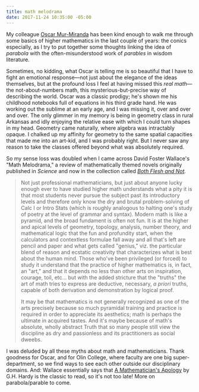 ```yaml
---
title: math melodrama
date: 2017-11-24 10:35:00 -05:00
---
```


My colleague [Oscar Mur-Miranda](http://olin.edu/faculty/profile/jose-oscar-mur-miranda) has been kind enough to walk me through some basics of higher mathematics in the last couple of years: the conics especially, as I try to put together some thoughts linking the idea of *parabola* with the often-misunderstood work of *parables* in wisdom literature. 

Sometimes, no kidding, what Oscar is telling me is so beautiful that I have to fight an emotional response—not just about the elegance of the ideas themselves, but at the profound loss I feel at having missed this *real math*—the not-about-numbers math, this mysterious-but-precise way of describing the world. Oscar was a classic prodigy; he's shown me his childhood notebooks full of equations in his third grade hand. He was working out the sublime at an early age, and I was missing it, over and over and over. The only glimmer in my memory is being in geometry class in rural Arkansas and idly enjoying the relative ease with which I could turn shapes in my head. Geometry came naturally, where algebra was intractably opaque. I chalked up my affinity for geometry to the same spatial capacities that made me into an art-kid, and I was probably right. But I never saw any reason to take the classes offered beyond what was absolutely required.

So my sense loss was doubled when I came across David Foster Wallace's "Math Melodrama," a review of mathematically themed novels originally published in *Science* and now in the collection called *[Both Flesh and Not](http://shop.harvard.com/book/9780316182386).*

>Not just professional mathematicians, but just about anyone lucky enough ever to have studied higher math understands what a pity it is that most students never pursue the subject past its introductory levels and therefore only know the dry and brutal problem-solving of Calc I or Intro Stats (which is roughly analogous to halting one's study of poetry at the level of grammar and syntax). Modern math is like a pyramid, and the broad fundament is often not fun. It is at the higher and apical levels of geometry, topology, analysis, number theory, and mathematical logic that the fun and profundity start, when the calculators and contextless formulae fall away and all that's left are pencil and paper and what gets called "genius," viz. the particular blend of reason and ecstatic creativity that characterizes what is best about the human mind. Those who've been privileged (or forced) to study it understand that the practice of higher mathematics is, in fact, an "art," and that it depends no less than other arts on inspiration, courage, toil, etc... but with the added stricture that the "truths" the art of math tries to express are deductive, necessary, *a priori* truths, capable of both derivation and demonstration by logical proof.
>
>It may be that mathematics is not generally recognized as one of the arts precisely because so much pyramidal training and practice is required in order to appreciate its aesthetics; math is perhaps the ultimate in acquired tastes. And it's maybe because of math's absolute, wholly abstract Truth that so many people still view the discipline as dry and passionless and its practitioners as social dweebs.

I was deluded by all these myths about math and mathematicians. Thank goodness for Oscar, and for Olin College, where faculty are one big super-department, so we find ways to see each other outside our disciplinary domains. And: Wallace essentially says that [A Mathematician's Apology](http://shop.harvard.com/search/site/a%20mathematician%27s%20apology) by G.H. Hardy is the classic to read, so it's not too late! More on parabola/parable to come.
